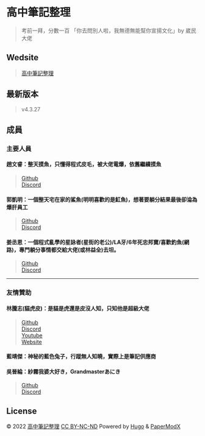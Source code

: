 # 高中筆記整理

>考前一拜，分數一百 「你去問別人啦，我無德無能幫你宣揚文化」by 崴民大佬

## Wedsite

>[高中筆記整理](https://chaoray.github.io/SeniorHigh-Note-Website "前往高中筆記整理")

## 最新版本
> v4.3.27

## 成員

### 主要人員  
#### 趙文睿：整天摸魚，只懂得程式皮毛，被大佬電爆，依舊繼續摸魚  
>[Github](https://github.com/Chaoray "前往「趙文睿」的 github 主頁")  
[Discord](https://discord.com/users/731018913097449533 "「趙文睿」的 discord")

#### 郭凱明：一個整天宅在家的鯊魚(明明喜歡的是魟魚)，想著要躺分結果最後卻淪為爆肝員工  
>[Github](https://github.com/ThatShark "前往「郭凱明」的 github 主頁")  
[Discord](https://discord.com/users/779305775088402454 "「郭凱明」的 discord")

#### 姜丞恩：一個程式亂學的星詠者(星街的老公)/LA牙/6年死忠邦寶/喜歡釣魚(網路)，專門躺分事情都交給大佬(或林益全)去坦。  
>[Github](https://github.com/anyon6 "前往「姜丞恩」的 github 主頁")  
[Discord](https://discord.com/users/887327376135057488 "「姜丞恩」的 discord")

----

### 友情贊助
#### 林騰志(貓虎皮)：是貓是虎還是皮沒人知，只知他是超級大佬  
>[Github](https://github.com/MaoHuPi "前往「貓虎皮」的 github 主頁")  
[Discord](https://discord.com/users/661343103013224486 "貓虎皮」的 discord")  
[Youtube](https://www.youtube.com/channel/UCp4UdxeDQO7VXSIe4Qk3aig "前往「貓虎皮」的 youtube 主頁")  
[Website](https://maohupi.github.io/ "前往「貓虎皮」的 website")  

#### 藍靖傑：神秘的藍色兔子，行蹤無人知曉，實際上是筆記供應商

#### 吳晉綸：紗霧我婆大好き，Grandmasterあにき  
>[Github](https://github.com/XxAlanXDxX "前往「吳晉綸」的 github 主頁")  
[Discord](https://discord.com/users/867183033236848681 "「吳晉綸」的 discord")
  
## License

© 2022 [高中筆記整理](https://chaoray.github.io/SeniorHigh-Note-Website) [CC BY-NC-ND](https://creativecommons.org/licenses/by-nc-nd/4.0/) Powered by [Hugo](https://gohugo.io/) & [PaperModX](https://github.com/reorx/hugo-PaperModX/)
